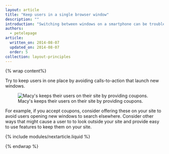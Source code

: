 ```yaml
---
layout: article
title: "Keep users in a single browser window"
description: ""
introduction: "Switching between windows on a smartphone can be troublesome, and raises the risk that visitors might not find their way back to your site."
authors:
  - petelepage
article:
  written_on: 2014-08-07
  updated_on: 2014-08-07
  order: 5
collection: layout-principles
---
```


{% wrap content%}

Try to keep users in one place by avoiding calls-to-action that launch new windows.

<figure>
  <img src="imgs/sw-single-browser-good.png" srcset="imgs/sw-single-browser-good.png 1x, imgs/sw-single-browser-good-2x.png 2x" alt="Macy's keeps their users on their site by providing coupons.">
  <figcaption>Macy's keeps their users on their site by providing coupons.</figcaption>
</figure>

For example, if you accept coupons, consider offering these on your site to
avoid users opening new windows to search elsewhere.  Consider other ways that
might cause a user to to look outside your site and provide easy to use features
to keep them on your site.


{% include modules/nextarticle.liquid %}

{% endwrap %}
